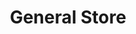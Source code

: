 ---
title: "General Store"
url: /karachi/general-store-w3c2-6fr-federal-b-area-musa-colony-gulberg-town/
shop: general
---